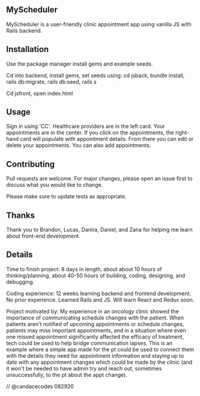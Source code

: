 ## MyScheduler 

MyScheduler is a user-friendly clinic appointment app using vanilla JS with Rails backend. 

## Installation

Use the package manager install gems and example seeds.

Cd into backend, install gems, set seeds using: cd jsback, bundle install, rails db:migrate, rails db:seed, rails s 

Cd jsfront, open index.html 

## Usage 

Sign in using 'CC'. Healthcare providers are in the left card. Your appointments are in the center. If you click on the appointments, the right-hand card will populate with appointment details. From there you can edit or delete your appointments. You can also add appointments. 

## Contributing

Pull requests are welcome. For major changes, please open an issue first to discuss what you would like to change.

Please make sure to update tests as appropriate.

## Thanks 

Thank you to Brandon, Lucas, Danira, Daniel, and Zana for helping me learn about front-end development. 

## Details 

Time to finish project: 8 days in length, about about 10 hours of thinking/planning, about 40-50 hours of building, coding, designing, and debugging. 

Coding experience: 12 weeks learning backend and frontend development. No prior experience. Learned Rails and JS. Will learn React and Redux soon. 

Project motivated by: My experience in an oncology clinic showed the importance of communicating schedule changes with the patient. When patients aren't notified of upcoming appointments or schedule changes, patients may miss important appointments, and in a situation where even one missed appointment significantly affected the efficacy of treatment, tech could be used to help bridge communication lapses. This is an example where a simple app made for the pt could be used to connect them with the details they need for appointment information and staying up to date with any appointment changes which could be made by the clinic (and it won't be needed to have admin try and reach out, sometimes unsuccessfully, to the pt about the appt change).

// @candacecodes 082920 
